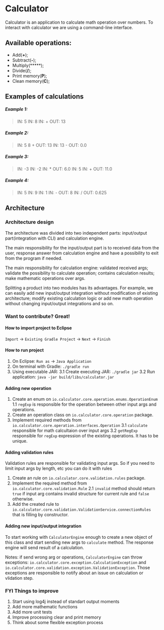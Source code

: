 # Calculator
Calculator is an application to calculate math operation over numbers. To interact with calculator we are using a command-line interface.

## Available operations:
- Add(**+**);
- Subtract(**-**);
- Multiply(*****);
- Divide(**/**);
- Print memory(**P**);
- Clean memory(**C**);

## Examples of calculations
##### Example 1:
> IN: 5
IN: 8
IN: +
OUT: 13

##### Example 2:
> IN: 5 8 +
OUT: 13
IN: 13 -
OUT: 0.0

##### Example 3:
> IN: -3
IN: -2
IN: *
OUT: 6.0
IN: 5
IN:  +
OUT: 11.0

##### Example 4:
> IN: 5
IN: 9
IN: 1
IN: -
OUT: 8
IN: /
OUT: 0.625

## Architecture
### Architecture design
The architecture was divided into two independent parts: input/output part(integration with CLI) and calculation engine.

The main responsibility for the input/output part is to received data from the user, response answer from calculation engine and have a possibility to exit from the program if needed.

The main responsibility for calculation engine: validated received args; validate the possibility to calculate operation; contains calculation results; make mathematic operations over args.

Splitting a product into two modules has its advantages. For example, we can easily add new input/output integration without modification of existing architecture; modify existing calculation logic or add new math operation without changing input/output integrations and so on.

### Want to contribute? Great!
#### How to import project to Eclipse
`Import` -> `Existing Gradle Project` -> `Next` -> `Finish`

#### How to run project
1. On Eclipse: `Run as` -> `Java Application`
2. On terminal with Gradle: `./gradle run`
3. Using executable JAR:
3.1 Create executing JAR: `./gradle jar`
3.2 Run application: `java -jar build/libs/calculator.jar`

#### Adding new operation
1. Create an enum on `io.calculator.core.operation.enums.OperationEnum`
1.1 `regExp` is responsible for the operation between other input args and operations.
2. Create an operation class on `io.calculator.core.operation` package.
3. Implement required methods from `io.calculator.core.operation.interfaces.Operation`
3.1 `calculate` responsible for math calcultaion  over input args
3.2 `getRegExp` responsible for `regExp` expression of the existing operations. It has to be unique.

#### Adding validation rules
Validation rules are responsible for validating input args. So if you need to limit input args by length, etc you can do it with rules
1. Create an rule on `io.calculator.core.validation.rules` package.
2. Implement the required method from `io.calculator.core.validation.Rule`
2.1 `invalid` method should return` true` if input arg contains invalid structure for current rule and `false` otherwise.
3. Add the created rule to `io.calculator.core.validation.ValidationService.connectionRules` that is filling by constructor.

#### Adding new input/output integration
To start working with `CalculatorEngine` enough to create a new object of this class and start sending new args to `calculate` method. The response engine will send result of a calculation.

Notes: if send wrong arg or operations, `CalculatorEngine` can throw exceptions: `io.calculator.core.exception.CalculationException` and `io.calculator.core.validation.exception.ValidationException`. Those exceptions are responsible to notify about an issue on calculation or vlidation step.

### FYI Things to improve
1. Start using log4j instead of standart output moments
2. Add more mathematic functions
3. Add more unit tests
4. Improve processing clear and print memory
5. Think about some flexible exception process
